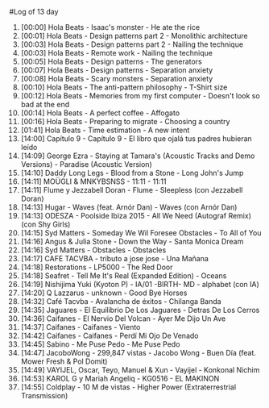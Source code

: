 #Log of 13 day

1. [00:00] Hola Beats - Isaac's monster - He ate the rice
1. [00:01] Hola Beats - Design patterns part 2 - Monolithic architecture
1. [00:03] Hola Beats - Design patterns part 2 - Nailing the technique
1. [00:03] Hola Beats - Remote work - Nailing the technique
1. [00:05] Hola Beats - Design patterns - The generators
1. [00:07] Hola Beats - Design patterns - Separation anxiety
1. [00:08] Hola Beats - Scary monsters - Separation anxiety
1. [00:10] Hola Beats - The anti-pattern philosophy - T-Shirt size
1. [00:12] Hola Beats - Memories from my first computer - Doesn't look so bad at the end
1. [00:14] Hola Beats - A perfect coffee - Affogato
1. [00:16] Hola Beats - Preparing to migrate - Choosing a country
1. [01:41] Hola Beats - Time estimation - A new intent
1. [14:00] Capítulo 9 - Capítulo 9 - El libro que ojalá tus padres hubieran leído
1. [14:09] George Ezra - Staying at Tamara's (Acoustic Tracks and Demo Versions) - Paradise (Acoustic Version)
1. [14:10] Daddy Long Legs - Blood from a Stone - Long John's Jump
1. [14:11] MOÜGLI & MNKYBSNSS - 11:11 - 11:11
1. [14:11] Flume y Jezzabell Doran - Flume - Sleepless (con Jezzabell Doran)
1. [14:13] Hugar - Waves (feat. Arnór Dan) - Waves (con Arnór Dan)
1. [14:13] ODESZA - Poolside Ibiza 2015 - All We Need (Autograf Remix) (con Shy Girls)
1. [14:15] Syd Matters - Someday We Wil Foresee Obstacles - To All of You
1. [14:16] Angus & Julia Stone - Down the Way - Santa Monica Dream
1. [14:16] Syd Matters - Obstacles - Obstacles
1. [14:17] CAFE TACVBA - tributo a jose jose - Una Mañana
1. [14:18] Restorations - LP5000 - The Red Door
1. [14:18] Seafret - Tell Me It's Real (Expanded Edition) - Oceans
1. [14:19] Nishijima Yuki (Kyoton P) - IA/01 -BIRTH- MD - alphabet (con IA)
1. [14:20] Q Lazzarus - unknown - Good Bye Horses
1. [14:32] Café Tacvba - Avalancha de éxitos - Chilanga Banda
1. [14:35] Jaguares - El Equilibrio De Los Jaguares - Detras De Los Cerros
1. [14:36] Caifanes - El Nervio Del Volcan - Ayer Me Dijo Un Ave
1. [14:37] Caifanes - Caifanes - Viento
1. [14:42] Caifanes - Caifanes - Perdí Mi Ojo De Venado
1. [14:45] Sabino - Me Puse Pedo - Me Puse Pedo
1. [14:47] JacoboWong - 299,847 vistas - Jacobo Wong - Buen Día (feat. Mower Fresh & Pol Domit)
1. [14:49] VAYIJEL, Oscar, Teyo, Manuel & Xun - Vayijel - Konkonal Nichim
1. [14:53] KAROL G y Mariah Angeliq - KG0516 - EL MAKINON
1. [14:55] Coldplay - 10 M de vistas - Higher Power (Extraterrestrial Transmission)
